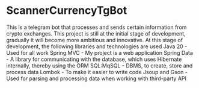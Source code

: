 # ScannerCurrencyTgBot
This is a telegram bot that processes and sends certain information from crypto exchanges.
This project is still at the initial stage of development, gradually it will become more ambitious and innovative.
At this stage of development, the following libraries and technologies are used
Java 20 - Used for all work
Spring MVC - My project is a web application
Spring Data - A library for communicating with the database, which uses Hibernate internally, thereby using the ORM
SQL:MqSQL - DBMS, to create, store and process data
Lombok - To make it easier to write code
Jsoup and Gson - Used for parsing and processing data when working with third-party API
